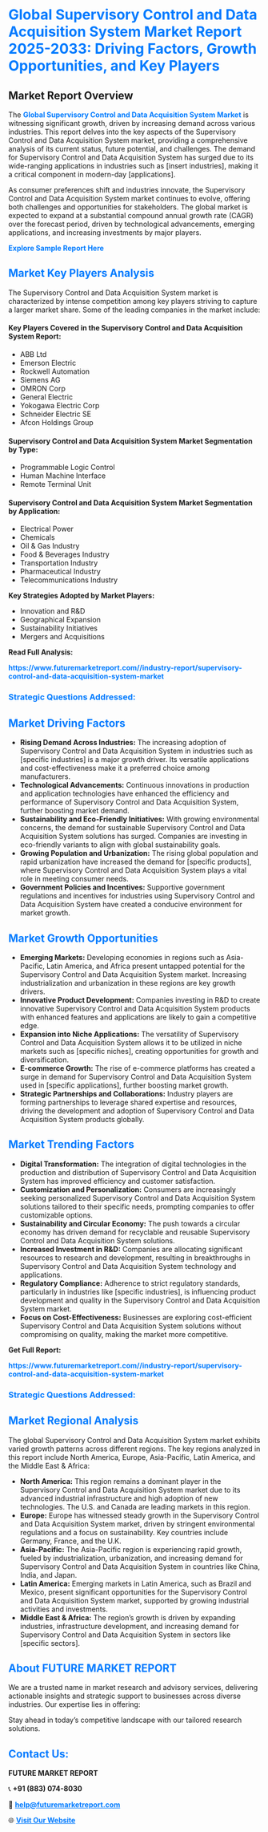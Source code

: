 <h1 style="color: #007BFF;">Global Supervisory Control and Data Acquisition System Market Report 2025-2033: Driving Factors, Growth Opportunities, and Key Players</h1>

<section id="overview">
<h2>Market Report Overview</h2>
<p>The <a href="https://www.futuremarketreport.com//industry-report/supervisory-control-and-data-acquisition-system-market" style="color: #007BFF; text-decoration: none;"><strong>Global Supervisory Control and Data Acquisition System Market</strong></a> is witnessing significant growth, driven by increasing demand across various industries. This report delves into the key aspects of the Supervisory Control and Data Acquisition System market, providing a comprehensive analysis of its current status, future potential, and challenges. The demand for Supervisory Control and Data Acquisition System has surged due to its wide-ranging applications in industries such as [insert industries], making it a critical component in modern-day [applications].</p>
<p>As consumer preferences shift and industries innovate, the Supervisory Control and Data Acquisition System market continues to evolve, offering both challenges and opportunities for stakeholders. The global market is expected to expand at a substantial compound annual growth rate (CAGR) over the forecast period, driven by technological advancements, emerging applications, and increasing investments by major players.</p>
</section>

<section id="overview">
<p><a href="https://www.futuremarketreport.com//request-sample/reportId=82895" style="color: #007BFF; text-decoration: none;"><strong>Explore Sample Report Here</strong></a></p>
</section>

<section id="key-players">
<h2 style="color: #007BFF;">Market Key Players Analysis</h2>
<p>The Supervisory Control and Data Acquisition System market is characterized by intense competition among key players striving to capture a larger market share. Some of the leading companies in the market include:</p>
<h4>Key Players Covered in the Supervisory Control and Data Acquisition System Report:</h4>
<ul><li>ABB Ltd</li><li>Emerson Electric</li><li>Rockwell Automation</li><li>Siemens AG</li><li>OMRON Corp</li><li>General Electric</li><li>Yokogawa Electric Corp</li><li>Schneider Electric SE</li><li>Afcon Holdings Group</li></ul>
<h4>Supervisory Control and Data Acquisition System Market Segmentation by Type:</h4>
<ul><li>Programmable Logic Control</li><li>Human Machine Interface</li><li>Remote Terminal Unit</li></ul>

<h4>Supervisory Control and Data Acquisition System Market Segmentation by Application:</h4>
<ul><li>Electrical Power</li><li>Chemicals</li><li>Oil &amp; Gas Industry</li><li>Food &amp; Beverages Industry</li><li>Transportation Industry</li><li>Pharmaceutical Industry</li><li>Telecommunications Industry</li></ul>
<p><strong>Key Strategies Adopted by Market Players:</strong></p>
<ul>
<li>Innovation and R&D</li>
<li>Geographical Expansion</li>
<li>Sustainability Initiatives</li>
<li>Mergers and Acquisitions</li>
</ul>
</section>

<section>
<p><strong>Read Full Analysis: </strong></p><a href="https://www.futuremarketreport.com//industry-report/supervisory-control-and-data-acquisition-system-market" style="color: #007BFF; text-decoration: none;"><strong>https://www.futuremarketreport.com//industry-report/supervisory-control-and-data-acquisition-system-market</strong></a>
<h3 style="color: #007BFF;">Strategic Questions Addressed:</h3>
</section>

<section id="driving-factors">
<h2 style="color: #007BFF;">Market Driving Factors</h2>
<ul>
<li><strong>Rising Demand Across Industries:</strong> The increasing adoption of Supervisory Control and Data Acquisition System in industries such as [specific industries] is a major growth driver. Its versatile applications and cost-effectiveness make it a preferred choice among manufacturers.</li>
<li><strong>Technological Advancements:</strong> Continuous innovations in production and application technologies have enhanced the efficiency and performance of Supervisory Control and Data Acquisition System, further boosting market demand.</li>
<li><strong>Sustainability and Eco-Friendly Initiatives:</strong> With growing environmental concerns, the demand for sustainable Supervisory Control and Data Acquisition System solutions has surged. Companies are investing in eco-friendly variants to align with global sustainability goals.</li>
<li><strong>Growing Population and Urbanization:</strong> The rising global population and rapid urbanization have increased the demand for [specific products], where Supervisory Control and Data Acquisition System plays a vital role in meeting consumer needs.</li>
<li><strong>Government Policies and Incentives:</strong> Supportive government regulations and incentives for industries using Supervisory Control and Data Acquisition System have created a conducive environment for market growth.</li>
</ul>
</section>

<section id="growth-opportunities">
<h2 style="color: #007BFF;">Market Growth Opportunities</h2>
<ul>
<li><strong>Emerging Markets:</strong> Developing economies in regions such as Asia-Pacific, Latin America, and Africa present untapped potential for the Supervisory Control and Data Acquisition System market. Increasing industrialization and urbanization in these regions are key growth drivers.</li>
<li><strong>Innovative Product Development:</strong> Companies investing in R&D to create innovative Supervisory Control and Data Acquisition System products with enhanced features and applications are likely to gain a competitive edge.</li>
<li><strong>Expansion into Niche Applications:</strong> The versatility of Supervisory Control and Data Acquisition System allows it to be utilized in niche markets such as [specific niches], creating opportunities for growth and diversification.</li>
<li><strong>E-commerce Growth:</strong> The rise of e-commerce platforms has created a surge in demand for Supervisory Control and Data Acquisition System used in [specific applications], further boosting market growth.</li>
<li><strong>Strategic Partnerships and Collaborations:</strong> Industry players are forming partnerships to leverage shared expertise and resources, driving the development and adoption of Supervisory Control and Data Acquisition System products globally.</li>
</ul>
</section>

<section id="trending-factors">
<h2 style="color: #007BFF;">Market Trending Factors</h2>
<ul>
<li><strong>Digital Transformation:</strong> The integration of digital technologies in the production and distribution of Supervisory Control and Data Acquisition System has improved efficiency and customer satisfaction.</li>
<li><strong>Customization and Personalization:</strong> Consumers are increasingly seeking personalized Supervisory Control and Data Acquisition System solutions tailored to their specific needs, prompting companies to offer customizable options.</li>
<li><strong>Sustainability and Circular Economy:</strong> The push towards a circular economy has driven demand for recyclable and reusable Supervisory Control and Data Acquisition System solutions.</li>
<li><strong>Increased Investment in R&D:</strong> Companies are allocating significant resources to research and development, resulting in breakthroughs in Supervisory Control and Data Acquisition System technology and applications.</li>
<li><strong>Regulatory Compliance:</strong> Adherence to strict regulatory standards, particularly in industries like [specific industries], is influencing product development and quality in the Supervisory Control and Data Acquisition System market.</li>
<li><strong>Focus on Cost-Effectiveness:</strong> Businesses are exploring cost-efficient Supervisory Control and Data Acquisition System solutions without compromising on quality, making the market more competitive.</li>
</ul>
</section>

<section>
<p><strong>Get Full Report: </strong></p><a href="https://www.futuremarketreport.com//industry-report/supervisory-control-and-data-acquisition-system-market" style="color: #007BFF; text-decoration: none;"><strong>https://www.futuremarketreport.com//industry-report/supervisory-control-and-data-acquisition-system-market</strong></a>
<h3 style="color: #007BFF;">Strategic Questions Addressed:</h3>
</section>


<section id="regional-analysis">
<h2 style="color: #007BFF;">Market Regional Analysis</h2>
<p>The global Supervisory Control and Data Acquisition System market exhibits varied growth patterns across different regions. The key regions analyzed in this report include North America, Europe, Asia-Pacific, Latin America, and the Middle East & Africa:</p>
<ul>
<li><strong>North America:</strong> This region remains a dominant player in the Supervisory Control and Data Acquisition System market due to its advanced industrial infrastructure and high adoption of new technologies. The U.S. and Canada are leading markets in this region.</li>
<li><strong>Europe:</strong> Europe has witnessed steady growth in the Supervisory Control and Data Acquisition System market, driven by stringent environmental regulations and a focus on sustainability. Key countries include Germany, France, and the U.K.</li>
<li><strong>Asia-Pacific:</strong> The Asia-Pacific region is experiencing rapid growth, fueled by industrialization, urbanization, and increasing demand for Supervisory Control and Data Acquisition System in countries like China, India, and Japan.</li>
<li><strong>Latin America:</strong> Emerging markets in Latin America, such as Brazil and Mexico, present significant opportunities for the Supervisory Control and Data Acquisition System market, supported by growing industrial activities and investments.</li>
<li><strong>Middle East & Africa:</strong> The region’s growth is driven by expanding industries, infrastructure development, and increasing demand for Supervisory Control and Data Acquisition System in sectors like [specific sectors].</li>
</ul>
</section>

<footer>
<h2 style="color: #007BFF;">About FUTURE MARKET REPORT</h2>
<p>We are a trusted name in market research and advisory services, delivering actionable insights and strategic support to businesses across diverse industries. Our expertise lies in offering:</p>

<p>Stay ahead in today’s competitive landscape with our tailored research solutions.</p>

<h2 style="color: #007BFF;">Contact Us:</h2>
<p><strong>FUTURE MARKET REPORT</strong></p>
<p>📞 <strong>+91 (883) 074-8030</strong></p>
<p>📧 <strong><a href="mailto:help@futuremarketreport.com" style="color: #007BFF;">help@futuremarketreport.com</a></strong></p>
<p>🌐 <strong><a href="https://www.futuremarketreport.com/" style="color: #007BFF;">Visit Our Website</a></strong></p>
</footer>